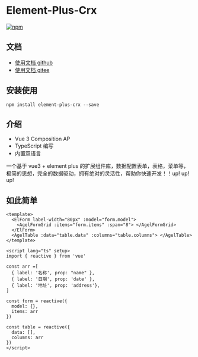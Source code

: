 # Element-Plus-Crx

[![npm](https://img.shields.io/npm/v/element-plus-crx.svg)](https://www.npmjs.com/package/element-plus-crx)

## 文档

- [使用文档 github](https://agrass-github.github.io/element-plus-crx/)
- [使用文档 gitee](https://agrass.gitee.io/element-plus-crx/)

## 安装使用

`npm install element-plus-crx --save`

## 介绍

- Vue 3 Composition AP
- TypeScript 编写
- 内置双语言

一个基于 vue3 + element plus 的扩展组件库，数据配置表单，表格，菜单等，极简的思想，完全的数据驱动，拥有绝对的灵活性，帮助你快速开发！！up! up! up!


## 如此简单

```vue
<template>
  <ElForm label-width="80px" :model="form.model">
    <AgelFormGrid :items="form.items" :span="8"> </AgelFormGrid>
  </ElForm>
  <AgelTable :data="table.data" :columns="table.columns"> </AgelTable>
</template>

<script lang="ts" setup>
import { reactive } from 'vue'

const arr =[
  { label: '名称', prop: "name" },
  { label: '日期', prop: 'date' },
  { label: '地址', prop: 'address'},
]

const form = reactive({
  model: {},
  items: arr
})

const table = reactive({
  data: [],
  columns: arr
})
</script>
```


